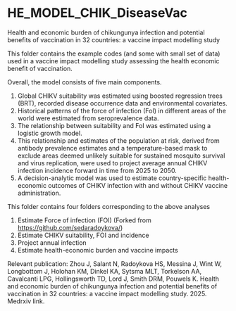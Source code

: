 # HE_MODEL_CHIK_DiseaseVac

Health and economic burden of chikungunya infection and potential benefits of vaccination in 32 countries: a vaccine impact modelling study

This folder contains the example codes (and some with small set of data) used in a vaccine impact modelling study assessing the health economic benefit of vaccination. 

Overall, the model consists of five main components. 
1. Global CHIKV suitability was estimated using boosted regression trees (BRT), recorded disease occurrence data and environmental covariates. 
2. Historical patterns of the force of infection (FoI) in different areas of the world were estimated from seroprevalence data. 
3. The relationship between suitability and FoI was estimated using a logistic growth model. 
4. This relationship and estimates of the population at risk, derived from antibody prevalence estimates and a temperature-based mask to exclude areas deemed unlikely suitable for sustained mosquito survival and virus replication, were used to project average annual CHIKV infection incidence forward in time from 2025 to 2050. 
5. A decision-analytic model was used to estimate country-specific health-economic outcomes of CHIKV infection with and without CHIKV vaccine administration.

This folder contains four folders corresponding to the above analyses
1. Estimate Force of infection (FOI) (Forked from https://github.com/sedaradoykova/)
2. Estimate CHIKV suitability, FOI and incidence
3. Project annual infection
4. Estimate health-economic burden and vaccine impacts

Relevant publication: 
Zhou J, Salant N, Radoykova HS, Messina J, Wint W, Longbottom J, Holohan KM, Dinkel KA, Sytsma MLT, Torkelson AA, Cavalcanti LPG, Hollingsworth TD, Lord J, Smith DRM, Pouwels K. 
Health and economic burden of chikungunya infection and potential benefits of vaccination in 32 countries: a vaccine impact modelling study. 2025. 
Medrxiv link. 
